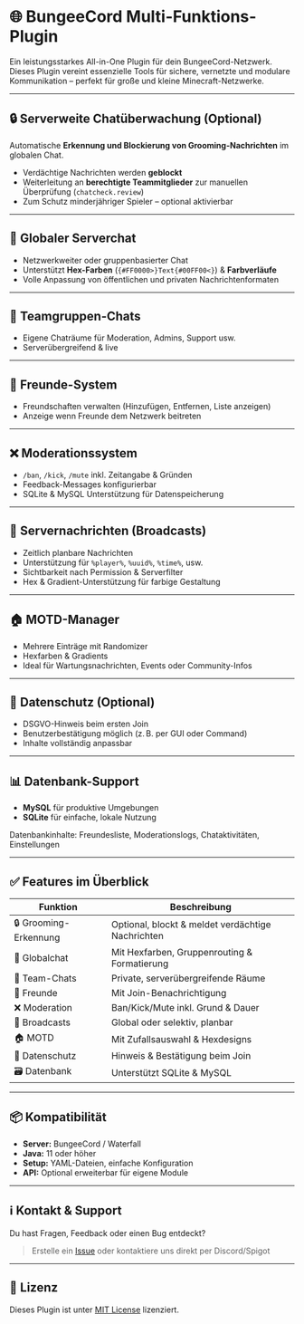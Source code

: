 # 🌐 BungeeCord Multi-Funktions-Plugin

Ein leistungsstarkes All-in-One Plugin für dein BungeeCord-Netzwerk. Dieses Plugin vereint essenzielle Tools für sichere, vernetzte und modulare Kommunikation – perfekt für große und kleine Minecraft-Netzwerke.

---

## 🔒 Serverweite Chatüberwachung (Optional)

Automatische **Erkennung und Blockierung von Grooming-Nachrichten** im globalen Chat.

- Verdächtige Nachrichten werden **geblockt**
- Weiterleitung an **berechtigte Teammitglieder** zur manuellen Überprüfung (`chatcheck.review`)
- Zum Schutz minderjähriger Spieler – optional aktivierbar

---

## 💬 Globaler Serverchat

- Netzwerkweiter oder gruppenbasierter Chat
- Unterstützt **Hex-Farben** (`{#FF0000>}Text{#00FF00<}`) & **Farbverläufe**
- Volle Anpassung von öffentlichen und privaten Nachrichtenformaten

---

## 👥 Teamgruppen-Chats

- Eigene Chaträume für Moderation, Admins, Support usw.
- Serverübergreifend & live

---

## 🤝 Freunde-System

- Freundschaften verwalten (Hinzufügen, Entfernen, Liste anzeigen)
- Anzeige wenn Freunde dem Netzwerk beitreten

---

## ❌ Moderationssystem

- `/ban`, `/kick`, `/mute` inkl. Zeitangabe & Gründen
- Feedback-Messages konfigurierbar
- SQLite & MySQL Unterstützung für Datenspeicherung

---

## 📢 Servernachrichten (Broadcasts)

- Zeitlich planbare Nachrichten
- Unterstützung für `%player%`, `%uuid%`, `%time%`, usw.
- Sichtbarkeit nach Permission & Serverfilter
- Hex & Gradient-Unterstützung für farbige Gestaltung

---

## 🏠 MOTD-Manager

- Mehrere Einträge mit Randomizer
- Hexfarben & Gradients
- Ideal für Wartungsnachrichten, Events oder Community-Infos

---

## 📄 Datenschutz (Optional)

- DSGVO-Hinweis beim ersten Join
- Benutzerbestätigung möglich (z. B. per GUI oder Command)
- Inhalte vollständig anpassbar

---

## 📊 Datenbank-Support

- **MySQL** für produktive Umgebungen
- **SQLite** für einfache, lokale Nutzung

Datenbankinhalte: Freundesliste, Moderationslogs, Chataktivitäten, Einstellungen

---

## ✅ Features im Überblick

| Funktion | Beschreibung |
|---------|--------------|
| 🔒 Grooming-Erkennung | Optional, blockt & meldet verdächtige Nachrichten |
| 💬 Globalchat | Mit Hexfarben, Gruppenrouting & Formatierung |
| 👥 Team-Chats | Private, serverübergreifende Räume |
| 🤝 Freunde | Mit Join-Benachrichtigung |
| ❌ Moderation | Ban/Kick/Mute inkl. Grund & Dauer |
| 📢 Broadcasts | Global oder selektiv, planbar |
| 🏠 MOTD | Mit Zufallsauswahl & Hexdesigns |
| 📄 Datenschutz | Hinweis & Bestätigung beim Join |
| 🗃️ Datenbank | Unterstützt SQLite & MySQL |

---

## 📦 Kompatibilität

- **Server:** BungeeCord / Waterfall
- **Java:** 11 oder höher
- **Setup:** YAML-Dateien, einfache Konfiguration
- **API:** Optional erweiterbar für eigene Module

---

## ℹ️ Kontakt & Support

Du hast Fragen, Feedback oder einen Bug entdeckt?

> Erstelle ein [Issue](https://github.com/deinrepo/issues) oder kontaktiere uns direkt per Discord/Spigot

---

## 📝 Lizenz

Dieses Plugin ist unter [MIT License](LICENSE) lizenziert.
